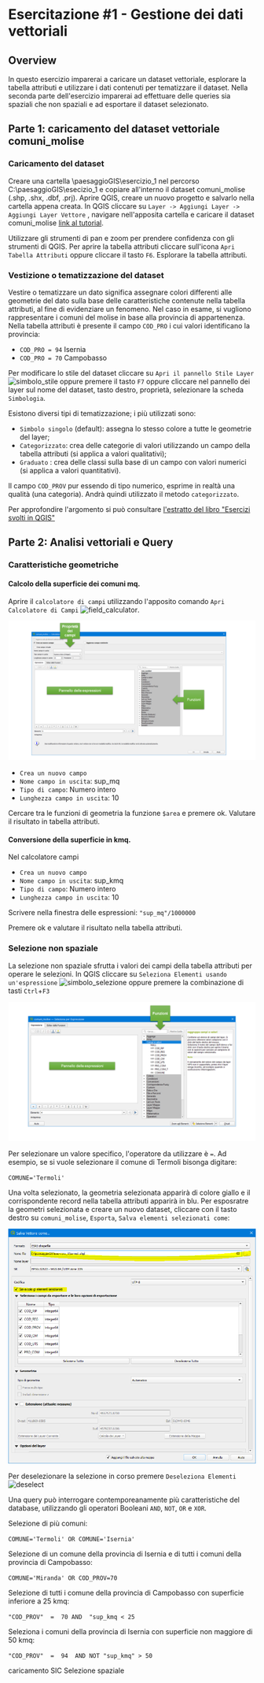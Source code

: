 # Esercitazione #1 - Gestione dei dati vettoriali

## Overview
In questo esercizio imparerai a caricare un dataset vettoriale, esplorare la tabella attributi e utilizzare i dati contenuti per tematizzare il dataset. Nella seconda parte dell'esercizio imparerai ad effettuare delle queries sia spaziali che non spaziali e ad esportare il dataset selezionato.
## Parte 1: caricamento del dataset vettoriale comuni_molise
### Caricamento del dataset
Creare una cartella \paesaggioGIS\esercizio_1 nel percorso C:\paesaggioGIS\esecizio_1 e copiare all'interno il dataset comuni_molise (.shp, .shx, .dbf, .prj). Aprire QGIS, creare un nuovo progetto e salvarlo nella cartella appena creata.
In QGIS cliccare su `Layer -> Aggiungi Layer -> Aggiungi Layer Vettore` , navigare nell'apposita cartella e caricare il dataset comuni_molise [link al tutorial](./materiale/tutorial/caricamento_vettoriali/index).


Utilizzare gli strumenti di pan e zoom per prendere confidenza con gli strumenti di QGIS. Per aprire la tabella attributi cliccare sull'icona `Apri Tabella Attributi` oppure cliccare il tasto `F6`. Esplorare la tabella attributi.

### Vestizione o tematizzazione del dataset
Vestire o tematizzare un dato significa assegnare colori differenti alle geometrie del dato sulla base delle caratteristiche contenute nella tabella attributi, al fine di evidenziare un fenomeno.
Nel caso in esame, si vugliono rappresentare i comuni del molise in base alla provincia di appartenenza. Nella tabella attributi è presente il campo `COD_PRO` i cui valori identificano la provincia:

* `COD_PRO = 94` Isernia
* `COD_PRO = 70` Campobasso

Per modificare lo stile del dataset cliccare su `Apri il pannello Stile Layer` ![simbolo_stile](https://docs.qgis.org/3.16/en/_images/symbology.png) oppure premere il tasto `F7` oppure cliccare nel pannello dei layer sul nome del dataset, tasto destro, proprietà, selezionare la scheda `Simbologia`.

Esistono diversi tipi di tematizzazione; i più utilizzati sono:

* `Simbolo singolo` (default): assegna lo stesso colore a tutte le geometrie del layer;
* `Categorizzato`: crea delle categorie di valori utilizzando un campo della tabella attributi (si applica a valori qualitativi);
* `Graduato` : crea delle classi sulla base di un campo con valori numerici (si applica a valori quantitativi).

Il campo `COD_PROV` pur essendo di tipo numerico, esprime in realtà una qualità (una categoria). Andrà quindi utilizzato il metodo `categorizzato`.

Per approfondire l'argomento si può consultare [l'estratto del libro "Esercizi svolti in QGIS"](https://www.darioflaccovio.it/index.php?controller=attachment&id_attachment=648)

## Parte 2: Analisi vettoriali e Query
### Caratteristiche geometriche
#### Calcolo della superficie dei comuni mq.
Aprire il `calcolatore di campi` utilizzando l'apposito comando `Apri Calcolatore di Campi` ![field_calculator](https://docs.qgis.org/3.10/it/_images/mActionCalculateField.png).

![sistema](../../../images/filed_calculator.png)

* `Crea un nuovo campo`
* `Nome campo in uscita`: sup_mq
* `Tipo di campo`: Numero intero
* `Lunghezza campo in uscita`: 10

Cercare tra le funzioni di geometria la funzione `$area` e premere ok. Valutare il risultato in tabella attributi.
#### Conversione della superficie in kmq.
Nel calcolatore campi
* `Crea un nuovo campo`
* `Nome campo in uscita`: sup_kmq
* `Tipo di campo`: Numero intero
* `Lunghezza campo in uscita`: 10

Scrivere nella finestra delle espressioni:
`"sup_mq"/1000000`

Premere ok e valutare il risultato nella tabella attributi.

### Selezione non spaziale
La selezione non spaziale sfrutta i valori dei campi della tabella attributi per operare le selezioni. In QGIS cliccare su `Seleziona Elementi usando un'espressione` ![simbolo_selezione](https://docs.qgis.org/3.16/en/_images/mIconExpressionSelect.png) oppure premere la combinazione di tasti `Ctrl`+`F3`

![sistema](../../../images/selection.png)

Per selezionare un valore specifico, l'operatore da utilizzare è `=`. Ad esempio, se si vuole selezionare il comune di Termoli bisonga digitare:

`COMUNE='Termoli'`

Una volta selezionato, la geometria selezionata apparirà di colore giallo e il corrispondente record nella tabella attributi apparirà in blu. Per esposratre la geometri selezionata e creare un nuovo dataset, cliccare con il tasto destro su `comuni_molise`, `Esporta`, `Salva elementi selezionati come`:

![sistema](../../../images/save_selection.PNG)

Per deselezionare la selezione in corso premere `Deseleziona Elementi` ![deselect](https://docs.qgis.org/3.16/en/_images/mActionDeselectAll.png)

Una query può interrogare contemporeanamente più caratteristiche del database, utilizzando gli operatori Booleani `AND`, `NOT`, `OR` e `XOR`.

Selezione di più comuni:

`COMUNE='Termoli' OR COMUNE='Isernia'`

Selezione di un comune della provincia di Isernia e di tutti i comuni della provincia di Campobasso:

`COMUNE='Miranda' OR COD_PROV=70`

Selezione di tutti i comune della provincia di Campobasso con superficie inferiore a 25 kmq:

 `"COD_PROV"  =  70 AND  "sup_kmq < 25`

Seleziona i comuni della provincia di Isernia con superficie non maggiore di 50 kmq:

 `"COD_PROV"  =  94  AND NOT "sup_kmq" > 50`


caricamento SIC
Selezione spaziale
